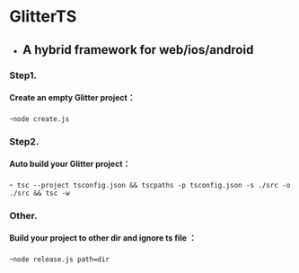 # GlitterTS 
- ## A hybrid framework for web/ios/android

### Step1.
#### Create an empty Glitter project：
-`node create.js`

### Step2.
#### Auto build your Glitter project：
-`
tsc --project tsconfig.json && tscpaths -p tsconfig.json -s ./src -o ./src && tsc -w`

### Other.
#### Build your project to other dir and ignore ts file ：
-`node release.js path=dir`